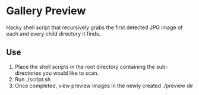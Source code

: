 Gallery Preview
===
Hacky shell script that recursively grabs the first detected JPG image of each and every child directory it finds.

## Use

1. Place the shell scripts in the root directory containing the sub-directories you would like to scan.
2. Run ./script.sh
3. Once completed, view preview images in the newly created ./preview dir
